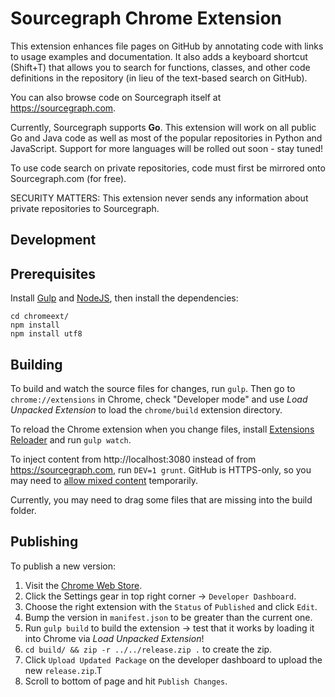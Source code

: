 # Sourcegraph Chrome Extension

This extension enhances file pages on GitHub by annotating code with links to usage examples and documentation. It also adds a keyboard shortcut (Shift+T) that allows you to search for functions, classes, and other code definitions in the repository (in lieu of the text-based search on GitHub).  

You can also browse code on Sourcegraph itself at https://sourcegraph.com.

Currently, Sourcegraph supports <b>Go</b>.  This extension will work on all public Go and Java code as well as most of the popular repositories in Python and JavaScript.  Support for more languages will be rolled out soon - stay tuned!   

To use code search on private repositories, code must first be mirrored onto Sourcegraph.com (for free). 

SECURITY MATTERS: This extension never sends any information about private
repositories to Sourcegraph.

## Development

## Prerequisites

Install [Gulp](https://github.com/gulpjs/gulp/blob/master/docs/getting-started.md#getting-started) and [NodeJS](https://nodejs.org/en/download/), then install the dependencies:
```
cd chromeext/
npm install
npm install utf8
```
 

## Building

To build and watch the source files for changes, run `gulp`. Then go to `chrome://extensions`
in Chrome, check "Developer mode" and use *Load Unpacked Extension* to load the
`chrome/build` extension directory.

To reload the Chrome extension when you change files, install
[Extensions Reloader](https://chrome.google.com/webstore/detail/fimgfedafeadlieiabdeeaodndnlbhid)
and run `gulp watch`.

To inject content from http://localhost:3080 instead of from
https://sourcegraph.com, run `DEV=1 grunt`. GitHub is HTTPS-only, so you may
need to [allow mixed content](http://superuser.com/a/487772) temporarily.


Currently, you may need to drag some files that are missing into the build folder.



## Publishing

To publish a new version:

1. Visit the [Chrome Web Store](https://chrome.google.com/webstore).
1. Click the Settings gear in top right corner -> `Developer Dashboard`.
1. Choose the right extension with the `Status` of `Published` and click `Edit`.
1. Bump the version in `manifest.json` to be greater than the current one.
1. Run `gulp build` to build the extension -> test that it works by loading it into Chrome via *Load Unpacked Extension*!
1. `cd build/ && zip -r ../../release.zip .` to create the zip.
1. Click `Upload Updated Package` on the developer dashboard to upload the new `release.zip`.T
1. Scroll to bottom of page and hit `Publish Changes`.



